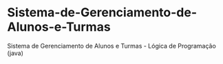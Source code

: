 # Sistema-de-Gerenciamento-de-Alunos-e-Turmas
Sistema de Gerenciamento de Alunos e Turmas - Lógica de Programação (java)

